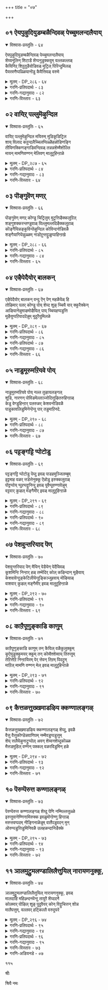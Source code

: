 +++
title = "०७"

+++

## ०१  ऐयपुऴुदियुडम्बळैन्दिवळ् पेच्चुमलन्दलैयाय्

<details open><summary>विश्वास-प्रस्तुतिः - ६४</summary>

ऐयपुऴुदियुडम्बळैन्दिवळ् पेच्चुमलन्दलैयाय्  
शॆय्यनूलिन् शिटाडै शॆप्पनुडुक्कवुम् वल्लळल्लळ्  
कैयिनिऱ् शिऱुतूडैयोडिवळ् मुट्रिल् पिरिन्दुमिलळ्  
पैयरवणैप्पळ्ळियानॊडु कैवैत्तिवळ् वरुमे
</details>

<details><summary>मूलम् - DP_२८६ - ६४</summary>

ऐयपुऴुदियुडम्बळैन्दिवळ् पेच्चुमलन्दलैयाय्  
शॆय्यनूलिन् शिटाडै शॆप्पनुडुक्कवुम् वल्लळल्लळ्  
कैयिनिऱ् शिऱुतूडैयोडिवळ् मुट्रिल् पिरिन्दुमिलळ्  
पैयरवणैप्पळ्ळियानॊडु कैवैत्तिवळ् वरुमे
</details>

<details><summary>गरणि-प्रतिपदार्थः - ८३</summary>

ऐय=सॊगसाद, पुऴुदि=मण्णन्नु, उडम्बु=मैगॆल्ला, अळैन्दु=बळिदुकॊण्डिरुव, इवळ्=ई बालिकॆयु, पेच्चुम्=मातनाडलु, अलन्दलै=हॊन्दिकॆयिल्लदन्तॆ, आय्=आगि, शॆय्य=अन्दवाद, नूलिन्=दारदिन्द माडिद, शिऱु=पुट्ट, आडै=उडुगॆयन्नु, शॆप्पन्=चॊक्कवागि, उडुक्कवुम्=उडुवुदन्नू, वल्लळल्लळ्=तिळियदवळु, इवळ्=इवळु, कैयिनिल्=कैयिन्द, शिऱु=पुट्टदाद, तूदैयोडु=कुडियॊडनॆ, मुट्रिल्=मुच्चलन्नु, पिरिन्दुम्=बिट्टू, इलळ्=इरलारळु, इवळ्=इन्थवळु, पै=हॆडॆयुळ्ळ, अरवु=शेषन, अणै=हासिगॆयल्लि, पळ्ळियानॊडु=पवडिसिरुववनॊडनॆ, कैवैत्तु= कैगॆ कैजोडिसि, वरुमे=बरुववळल्ला.
</details>

<details><summary>गरणि-गद्यानुवादः - ८२</summary>

सॊगसाद मण्णन्नु मैगॆल्ला बळिदुकॊण्डिरुव इवळु\( ई बालिकॆयु\)हॊन्दिकॆयिल्लदन्तॆ मातनाडुववळागि अन्दवाद नूलिन उडुगॆयन्नु उडलु तिळियदवळागि, कैयिन्द मुच्चलु कुडिकॆगळन्नु बिट्टुकॊडदवळागि \(इद्दरू सह\), आदिशेषन मेलॆ पवडिसिरुववन कैगॆ कैजोडिसि बरुत्तिरुवळल्ला\!\(१\)
</details>

<details><summary>गरणि-विस्तारः - ६३</summary>

मण्णिनल्लि आटवाडुवुदु, मैगॆल्ला मण्णुबळिदुकुळ्ळुवुदु, मुच्चलु कुडिकॆगळन्नु हिडिदु आडुवुदु, सरियागि बट्टॆ हाकिकॊळ्ळुवुदक्कॆ बरदिरुवुदु, हॊन्दिकॆयिल्लदॆ मातनाडुवुदु-इवॆल्ल बहळ ऎळॆय वयस्सन्नु सूचिसुत्तवॆ. आ वयस्सिन ऒब्ब हुडुगि शेषशायियाद भगवन्तन जॊतॆयल्लि अवन कैगॆ कैहच्चि बरुवुदॆन्दरॆ आश्चर्यवे.

भक्तनादवनु भगवन्तनन्नु ऒलिसिकॊळ्ळुवुदॆन्दरॆ, अवनु ऎळॆय मगुवे आगबेकु. मगुविनन्तॆ मनस्सु, मगुविनन्तॆ नडतॆ, मगुविनन्तॆये जगत्तिन बगॆगॆ निर्योचनॆ, मगुविनन्तॆये ऎल्ल विषयगळल्लियू समत्व. मगुविनन्तॆ शुद्धवाद मुग्धप्रेम, अनन्य आश्रय- इवुगळन्नु पडॆयुव तनक भगवन्तन कृपॆगॆ पात्रनागलार.

९७
</details>

## ०२  वायिऱ् पल्लुमॆऴुन्दिल

<details open><summary>विश्वास-प्रस्तुतिः - ६५</summary>

वायिऱ् पल्लुमॆऴुन्दिल मयिरुम् मुडिकूडिट्रिल  
शाय् विलाद कऱुन्दलैच्चिलप्पिळ्ळैहळोडिणङ्गि  
तीयिणक्किणङ्गाडिवन्दिवळ् तन्नन्नशॆम्मैशॊल्लि  
मायन् मामणिवण्णन् मेलिवण् मालुऱुहिन्ऱाळे
</details>

<details><summary>मूलम् - DP_२८७ - ६५</summary>

वायिऱ् पल्लुमॆऴुन्दिल मयिरुम् मुडिकूडिट्रिल  
शाय् विलाद कऱुन्दलैच्चिलप्पिळ्ळैहळोडिणङ्गि  
तीयिणक्किणङ्गाडिवन्दिवळ् तन्नन्नशॆम्मैशॊल्लि  
मायन् मामणिवण्णन् मेलिवण् मालुऱुहिन्ऱाळे
</details>

<details><summary>गरणि-प्रतिपदार्थः - ८४</summary>

वायिल्=बायल्लि, पल्लुम्=हल्लुगळु कूड, ऎऴुन्दिल=हुट्टिल्ल, मयिरुम्=कूदळू मुडि कूडिट्रिल=गण्टुहाकुवष्टु उद्दनागि बॆळॆदिल्ल, शाय् वु=कॊरतॆयावुदू, इलाद=इल्लद, कऱुन्दलै=तलॆकॆट्ट, शिल=हलवु, पिळ्ळैहळोडु=हॆण्णुमक्कळॊडनॆ, इण्ङ्गि=जॊतॆगूडि, ती=कॆट्ट, इणक्कू=सहवासद, इणङ्गाडि=आटगळन्नु आडि, वन्दु=बन्दु, इवळ्=इवळु, तन्=तनगॆ, अन्न=ऒप्पुव, शॆम्मै=सॊगसु मातुगळन्नु, शॊल्लि=हेळि, मायन्=अद्भुतनू, मामणिवण्णन्=महा इन्द्रनीलमणिय बण्णदवनू आद कृष्णन, मेल्= मेलॆ, इवण्=ई वयस्सिनल्लि, माल्=प्रेमवन्नु, हिन्ऱाळे=हॆच्चागि हरिसुत्तिद्दाळल्ला\!
</details>

<details><summary>गरणि-गद्यानुवादः - ८३</summary>

बायल्लि हल्लुगळु कूड हुट्टिल्ल. तलॆय कूदलु मुडि हाकुवष्टु उद्दवागिल्ल. कॊरतॆयॊन्दू इल्लद कॆट्ट तलॆय हलवु हॆण्णुमक्कळ जॊतॆगूडि कॆट्ट सहवासद आटगळन्नु आडिबन्द इवळु तनगॆ ऒप्पुवन्थ सॊगसु मातुगळन्नु हेळि अद्भुतनू नीलमणिय बण्णदवनू आद कृष्णन मेलॆ, ई वयस्सिनल्लि प्रेमवन्नु अतियागि हरिसुत्तिद्दाळल्ला\!\(२\)
</details>

<details><summary>गरणि-विस्तारः - ६४</summary>

“बायल्लि हल्लु मॊळॆतिल्ल; तलॆकूदलु गण्टिगॆ बरुवुदिल्ल”- इन्थ नुडिगट्टिन मतुगळिगॆ” हुडुगि इन्नू चिक्कवयस्सिनवळु- यौवनद हॊसिलन्नु इन्नू तुळिदिल्ल. प्रेमवॆन्दरेनु ऎम्बुदु तिळिदिल्ल” ऎन्दु अर्थवागुत्तदॆ.

ऎळॆय वयस्सिन मक्कळिगॆ आटद मेलॆ इष्ट, दिट. आदरॆ, अवक्कॆप्रेमचेष्टॆगळु तिळियुवुदिल्ल.

“कॊरतॆयिल्लद कॆट्टतलॆय हॆण्णुगळु”- मनॆयल्लि मुद्दागि बॆळसिद सिरिवन्तर हॆण्णुमक्कळु. अङ्कॆयिल्लदॆ अवरु बॆळॆदवरु. हॊट्टॆ 

९८

बट्टॆगळिगॆ याव कॊरतॆयू इल्लदिरुवुदरिन्द, प्राय बरुत्तिरुवुदरिन्द, अवरिगॆ इन्द्रिय सम्बन्धद योचनॆगळु बरुत्तवॆ. अवु तलॆयल्लि तुम्बिकॊण्डु तलॆयन्नु कॆडिसुत्तवॆ. आद्दरिन्द, अवरदु कॆट्टतलॆ.

ऎळॆय वयस्सिन एनू अरियद हुडुगियागि इन्थ कॆट्टतलॆयवर सहवासदल्लि आडि बन्दरू सह, ई मगुविन योचनॆ प्रापञ्चिकवाद कॆट्ट योचनॆयल्ल. अद्भुतनू गारुडिगनू आद कृष्णन मेलॆ इवळु तन्न परिशुद्धवाद प्रेमवन्नु तोरिसुवळु. आ सॊगसु मातुगळन्ने आडुवळु. इदॊन्दु आश्चर्यवे अल्लवे?
</details>

## ०३  पॊङ्गुवॆण् मणऱ्

<details open><summary>विश्वास-प्रस्तुतिः - ६६</summary>

पॊङ्गुवॆण् मणऱ् कॊण्डु चिट्रिलुम् मुट्रत्तिऴैक्कलुऱिल्  
शङ्गुशक्करन्तण्डुवाळ् विल्लुमल्लदिऴैक्कलुऱाळ्  
कॊङ्गैयिन्नङ्कुविन्तॆऴुन्दिल कोविन्दनोडिवळै  
शङ्गैयागियॆन्नुळ्ळम् नाडॊऱुन्तट्टुळुप्पाहिन्ऱखे
</details>

<details><summary>मूलम् - DP_२८८ - ६६</summary>

पॊङ्गुवॆण् मणऱ् कॊण्डु चिट्रिलुम् मुट्रत्तिऴैक्कलुऱिल्  
शङ्गुशक्करन्तण्डुवाळ् विल्लुमल्लदिऴैक्कलुऱाळ्  
कॊङ्गैयिन्नङ्कुविन्तॆऴुन्दिल कोविन्दनोडिवळै  
शङ्गैयागियॆन्नुळ्ळम् नाडॊऱुन्तट्टुळुप्पाहिन्ऱखे
</details>

<details><summary>गरणि-प्रतिपदार्थः - ८५</summary>

पॊङ्गु=सुडुव, वॆळ्=बिळिय, मणल्=मरळन्नु, कॊण्डु=तॆगॆदुकॊण्डु, मुट्रत्तु=अङ्गळदल्लि, चिट्रिलुम्=गुब्बच्चिगूडन्नु\(आटद मरळ मनॆयन्नु\), इऴैक्कलुऱिल्=कट्टलु तॊडगिदाग, शङ्गु=शङ्ख, शक्करन्=चक्र, तण्डु=गदॆ, वाळ्=खड्ग, विल्लुम्=बिल्लु, अल्लदु=इवुगळन्निल्लदॆ इऴैक्कलुऱाळ्=कट्टलु तॊडगुवुदिल्ल, इन्नम्=इष्टागि, कॊङ्गै=मॊलॆगळु, कुविन्दु=दुण्डगॆ, ऎऴुन्दिल=उब्बिकॊण्डिल्ल, इवळै=इवळन्नु, कोविन्दनोडु=गोविन्दनॊडनॆ, शङ्गैयाहि=शङ्किसि, ऎन् उळ्ळम्=नन्न मनस्सु, नाळ् तोऱुम्=यावागलू, तट्टुळुप्पु=तट्टाट, आहिन्ऱदे=आगिरुवुदल्ला.
</details>

<details><summary>गरणि-गद्यानुवादः - ८४</summary>

सुडुव अङ्गळदल्लि बिळिय मरळन्नु तॆगॆदुकॊण्डु गुब्बच्चिगूडन्नु कट्टलु तॊडगिदाग शङ्ख, चक्र, गदॆ, खड्ग मत्तुबिल्लु
</details>

<details><summary>गरणि-विस्तारः - ६५</summary>

९९

इवुगळन्निल्लदॆ अदन्नु कट्ट तॊडगुवुदिल्ल. इन्नू मॊलॆगळु दुण्डगॆ उब्बिकॊण्डिल्ल. इवळन्नु गोविन्दनॊडनॆ शङ्किसि नन्न मनस्सु यावागलू तुडिदुकॊळ्ळुवुदल्ला\!\(३\)

इवळ वयस्सो, अङ्गळदल्लि सुडुव बिसिलिनल्लि सुडुव मरळिनल्लि आटक्कागि गुब्बच्चिगूडि कट्टुव वयस्सु. इवळिगॆ मॊलॆगळु उब्बिल्ल; दुण्डगॆ बॆळॆदिल्ल. वयस्सिगॆ तक्कन्थ आटदल्लि इवळु तॊडगिरुवुदु दिट. आदरॆ, गुब्बच्चिगूडन्नु कट्टुवागलॆल्ला भगवन्तन पञ्च दिव्यायुधगळन्निल्लदॆ अदक्कॆ तॊडगुवुदे इल्ल. इदेनु विचित्र? भगवन्तन मेलॆ अष्टुप्रेमवे? इदन्नॆल्ला नोडिदरॆ ननगॆ इवळन्नु गोविन्दनॊडनॆ शङ्किसुवन्तागुत्तदॆ. नन्न मनस्सु अदने कुरितु यावागलू चिन्तिसुत्ता तुडिदुकॊळ्ळुत्तदॆयल्ला\!
</details>

## ०४  एऴैपेदैयोर् बालकन्

<details open><summary>विश्वास-प्रस्तुतिः - ६७</summary>

एऴैपेदैयोर् बालकन् वन्दु ऎन् पॆण् महळैयॆळ् हि  
तोऴिमार् पलर् कॊण्डु पोय् शॆय्द शूऴ् च्चियै यार् क्कुरैक्केन्  
आऴियानॆन्नुमाऴमोऴैयिल् पाय् च्चियहप्पडुत्ति  
मूऴैयुप्पऱियाददॆन्नुम् मूदुरैयुमिलळे
</details>

<details><summary>मूलम् - DP_२८९ - ६७</summary>

एऴैपेदैयोर् बालकन् वन्दु ऎन् पॆण् महळैयॆळ् हि  
तोऴिमार् पलर् कॊण्डु पोय् शॆय्द शूऴ् च्चियै यार् क्कुरैक्केन्  
आऴियानॆन्नुमाऴमोऴैयिल् पाय् च्चियहप्पडुत्ति  
मूऴैयुप्पऱियाददॆन्नुम् मूदुरैयुमिलळे
</details>

<details><summary>गरणि-प्रतिपदार्थः - ८६</summary>

एऴै=अज्ञानियू, पेदै=ऎळॆय वयस्सिनवळू आद, ओर्=ऒब्ब, बालकन्=ई बालकियाद, ऎन्=नन्न, पॆण्=हॆण्णु, महळै=मगळन्नु, तोऴिमार्=गॆळतियरु, पलर्=कॆलवरु, वन्दु=बन्दु, यॆळ् हि= वञ्चिसि, कॊण्डु पोय्=करॆदुकॊण्डुहोगि, शॆय्द=माडिद, शूऴ् च्चियै=\(कपटद\) कॆलसवन्नु, यार् क्कू=यारिगॆ, उरैक्केन्=हेळिकॊळ्ळलि? आऴयान्=चक्रधारि, ऎन्नुम्=ऎन्नुव, आऴम्=बहळ आळवाद, मोऴैयिल्=मोसद प्रवाहदल्लि, पाय् च्चि=तळ्ळि, अहप्पडुत्ति=सिक्किसि, मूऴै=सौटु, उप्पु=उप्पन्नु, अऱियाददु=अरियलारद्दु, ऎन्नुम्=ऎन्नुव
</details>

<details><summary>गरणि-गद्यानुवादः - ८५</summary>

१००
</details>

<details><summary>गरणि-प्रतिपदार्थः - ८७</summary>

मूदुरैयुम्=गादॆय अरिवन्नू, इलळे=इल्लदवळागिरुवळल्ला\! 
</details>

<details><summary>गरणि-गद्यानुवादः - ८६</summary>

अज्ञानियू ऎळॆयवयस्सिनवळू आगिरुव बालकियॊब्बळु ई नन्न हॆण्णु मगळन्नु कॆलवरु गॆळतियरु बन्दु वञ्चिसि करॆदुकॊण्डुहोगि माडिद\(कपटद\)कॆलसवन्नु यारल्लि हेळिकॊळ्ळलि? चक्रधारि ऎम्ब बहळ आळवाद मोसद प्रवाहदल्लि अवळन्नु तळ्ळि अदरल्लि सिक्किसिदरु. सौटिगॆ उप्पिन रुचि तिळियदु ऎम्ब गादॆय अरिवन्नू इल्लदवळागिरुवळल्ला\!\(४\)
</details>

<details><summary>गरणि-विस्तारः - ६६</summary>

“पेदै” –ऎन्दरॆ ऐदु वर्षगळिन्द एळुवर्षगळ वयस्सिन बालक अथवा बालकि. इदन्नु “ऎळॆय वयस्सिनवळु” ऎन्दु भाषान्तरिसिदॆ.

“बालकन्”- ऎम्बुदु पुल्लिङ्ग वाचक. इल्लि “बालकि” ऎम्ब अर्थदल्लि प्रयोगिसिदॆ. गण्डुमक्कळन्नु “एनम्मा, बाम्मा”ऎन्दू, हॆण्णु मक्कळन्नु “एनप्पा, बारो बाप्पा”ऎन्दू करॆयुवुदु, सम्बोधिसुवुदु सामान्य. इवु प्रीतिसूचकगळु मात्र; लिङ्ग सूचकगळल्ल.

ऎळॆवयस्सिन मक्कळु एनू अरियदवु. अवक्कॆ आशॆ तोरिसिदरॆ साकु, एनु माडॆन्दरॆ अदन्नु माडुत्तवॆ; ऎल्लिगॆ करॆदॊय्दरॆ अल्लिगॆ होगुत्तवॆ. कष्ट सुखगळ अरिवागलि अनुभववागलि निजवागि अवक्कॆ इल्लवॆन्नबहुदु. आद्दरिन्द, वञ्चनॆगॆ अवु सुलभवागि ऒळगागित्तवॆ. ई पाशुरदल्लि बरुव आ मुग्ध बालकियन्नु अवळ गॆळतियरु वञ्चिसिद्दु हेगॆ? उपायदिन्द अवळन्नु करॆदुकॊण्डु होगि, मेलक्कॆ ऎद्दु बरलागदन्थ आळवाद मोसद प्रबाहदल्लि अवळन्नु तळ्ळिबिट्टरु. अवळन्नु अदरल्लि सिक्किसिबिट्टरु. पाप, आ बालकिय तायिगॆ ऎष्टु सङ्कटवो\! अवळ हृदयवेदनॆयन्नु यारल्लि हेळिकॊण्डरू, ऎल्लॆल्लि तोडिकॊण्डरू तीरदु.

“चक्रधारि ऎम्ब आळवाद मोसद प्रवाहदल्लि अवळन्नु तळ्ळि, अदरल्लि सिक्किसिबिट्टरु”- इल्लि ऒन्दु सुन्दरवाद रूपकविदॆ. आळवागियू सुळियिन्द कूडियू इरुव प्रवाहदल्लि तिळिदो तॊळियदॆयो सिक्किबिद्दरॆ अल्लिन्द तप्पिसिकॊण्डु बरुवुदु साध्यवे इल्ल. सिक्किबिद्दवनन्नु अदर सॆळॆत ओट इरुवत्त ऎळॆदुकॊण्डे होगुत्तदॆ. आळवाद भक्तियू अन्थाद्दे. भक्तिय सुळियल्लि अदर प्रवाहदल्लि सिक्किबिद्द बळिक आयितु; तप्पिसिकॊळ्ळलु आगुवुदे इल्ल. आगिन हृदयवेदनॆयॆल्ला भगवन्तनन्नु बेग सेरलिल्लवल्ला ऎम्बुदे. भगवन्तनन्नु सेरि पडॆयुव शाश्वतानन्दानुभवक्कागि हातॊरॆयुवुदे.

१०१

“सौटु उप्पन्नु अरियदु”- इदु ऒन्दु गादॆ. उत्तम रूपकवु हौदु. उप्पिनल्लियू, उप्पु इरुव पदार्थगळल्लियू अदु तेलुत्ता मुळुगुत्ता इद्दरू अदक्कॆ उप्पिन रुचि गॊत्तिल्ल. हागॆये ई देह भगवन्तनन्नु तन्न ऒळगू तन्न सुत्तलू ऎल्लॆल्लियू इट्टुकॊण्डिद्दरू सह, आ भगवन्तनन्नु तिळिदुकॊळ्ळदॆ इरुवन्थाद्दु भगवन्तन बगॆगॆ भक्तियॆम्ब रसानुभववन्नु अरियदॆ इरुव बाळु व्यर्थ. आहारक्कॆ उप्पु हेगो हागॆ जीविगॆ भगवन्त. उप्पिल्लद आहार रुचिसदु; देहक्कॆ पुष्टिकॊडदु. भक्तियिल्लद जीवन व्यर्थ. अदु बरिय बरडु जीवन.
</details>

## ०५  नाडुमूरुमऱियवे पोय्

<details open><summary>विश्वास-प्रस्तुतिः - ६८</summary>

नाडुमूरुमऱियवे पोय् नल्ल तुऴायलङ्गल्  
शूडि, नारणन् पोविडमॆल्लाञ्जोदित्तुऴितरुहिन्ऱाळ्  
केडु वेण्डुहिन्ऱार् पलरुळर् केशवनोडिवळै  
पाडुकावलिडुमिनॆन्ऱॆन्ऱु पार् तडुमाऱिनदे.
</details>

<details><summary>मूलम् - DP_२९० - ६८</summary>

नाडुमूरुमऱियवे पोय् नल्ल तुऴायलङ्गल्  
शूडि, नारणन् पोविडमॆल्लाञ्जोदित्तुऴितरुहिन्ऱाळ्  
केडु वेण्डुहिन्ऱार् पलरुळर् केशवनोडिवळै  
पाडुकावलिडुमिनॆन्ऱॆन्ऱु पार् तडुमाऱिनदे.
</details>

<details><summary>गरणि-प्रतिपदार्थः - ८८</summary>

नाडुम्=देशदवरॆल्ल, ऊरुम्=ऊरिनवरॆल्ल, अऱियवे=तिळियुव हागॆये, पोय्=होगि, नल्ल=तनियाद, तुऴाय्=तुळसिय, अलङ्गल्=हारवन्नु, शूडि=धरिसि, नारणन्=नारायणनु\(कृष्णनु\), पोम्=होगुव, इडम्=स्थळगळन्नु, ऎल्लाम्=ऎल्लवन्नू, शोदित्तु=शोधिसि, उऴि=आग, तरुहिन्ऱाळ्=उत्साहगॊळ्ळुत्ताळॆ, केडु=केडन्नु, वेडुहिन्ऱार्=बयसुववरु, पलर्=अनेकरु, उळर्=इद्दारॆ, केशवनोडु=केशवनॊडनॆ, इवळै=इवळन्नु, पाडु=ऎल्ल कडॆगळल्लियू, कावलिडुमिन्=कावलु इरिसिरि, ऎन्ऱु ऎन्ऱु=ऎन्दु ऎन्दु, पार्=भूमिये\(देशवे\), तडुमाऱिनदे=हॊय्दाडुवुदल्ला\!
</details>

<details><summary>गरणि-गद्यानुवादः - ८७</summary>

ऊरिनवरू देशदवरू ऎल्लरू तिळियुव हागॆये \(मनॆयिन्द\)होगि, तनियाद तुळसिय हारवन्नु धरिसि, नारायणनु होगुव
</details>

<details><summary>गरणि-विस्तारः - ६७</summary>

१०२

स्थळगळन्नॆल्ला हुडुकि शोधिसिदाग उत्साहगॊळ्ळुत्ताळॆ. नम्म वंशक्कॆ केडु बगॆयुववरु अनेकरिद्दारॆ. इवळन्नु केशवन सङ्गड इरुव हागॆ ऎल्ल कडॆयल्लू कावलु हाकिरि ऎन्दु इडिय भूमिये तळमळिसुवुदल्ला\!\(५\)

भगवन्तनन्नु सेरलु इच्छॆयुळ्ळ भक्तनु माडबेकाद्दन्नु इल्लि सूचिसलागिदॆ. मॊदलु अवनु मनॆयिन्द दूरवागबेकु. अदक्कॆ नाचिकॆ पडबारदु. भगवन्तनिगॆ अर्पितवाद अवन प्रसादरूपवाद हूविन तुळसिय हारवन्नु आसक्तियिन्द, विश्वासदिन्द नम्बिकॆयिन्द, भक्तियिन्द, धरिसबेकु. भगवन्तनु ओडाडिद प्रभाववन्नु बीरिद पवित्रस्थळगळल्लॆल्ला सुत्ताडबेकु. सदा उत्साहदिन्द इरबेकु. भूमियल्लि भक्तनिगॆ अनुकूलिगळू इद्दारॆ; प्रतिकूलिगळू इद्दारॆ. प्रतिकूलिगळु अवन भक्तिगॆ अड्डि माडुववरु. अवनिगॆ केडुबगॆयुववरु अवरु. आदरॆ, अनुकूलिगळु भक्तनल्लि काणुव भगवन्तन ऒलवन्नु हॆच्चिसुवुदरल्लियू, अवनिगॆ ऒदगुव कॆडकन्नु दूरमाडुवुदरल्लियू सदा तॊडगिरुत्तारॆ. भक्तनन्नु भगवन्तनिन्द बेर्पडिसबारदु ऎम्बुदे अवर आशय. अदक्कागि अवरु एनन्नादरू माडुवुदक्कॆ सिद्ध.
</details>

## ०६  पट्टङ्गट्टि प्पोटोडु

<details open><summary>विश्वास-प्रस्तुतिः - ६९</summary>

पट्टङ्गट्टि प्पोटोडु पॆय्दु इवळ् पाडहमुञ्जिलम्बुम्  
इट्टमाह वळर् त्तडॆत्तेनुक्कू ऎन्नोडु इरुक्कलुऱाळ्  
पॊट्टप्पोय् प्पुऱप्पट्टुनिन्ऱु इवळ् पूवैप्पूवण्णावॆन्नुम्  
वट्टवार् कुऴल् मङ्गैमीर् इवळ् मालुऱुहिन्ऱाळे
</details>

<details><summary>मूलम् - DP_२९१ - ६९</summary>

पट्टङ्गट्टि प्पोटोडु पॆय्दु इवळ् पाडहमुञ्जिलम्बुम्  
इट्टमाह वळर् त्तडॆत्तेनुक्कू ऎन्नोडु इरुक्कलुऱाळ्  
पॊट्टप्पोय् प्पुऱप्पट्टुनिन्ऱु इवळ् पूवैप्पूवण्णावॆन्नुम्  
वट्टवार् कुऴल् मङ्गैमीर् इवळ् मालुऱुहिन्ऱाळे
</details>

<details><summary>गरणि-प्रतिपदार्थः - ८९</summary>

पट्टम्=नॆत्तिय बॊट्टन्नु, कट्टि=कट्टि, पॊन्=चिन्नद, तोडु=किवियोलॆगळन्नु, पाटकम्=कालन्दुगॆगळन्नू, शिलम्बुम्=काल्गॆज्जॆगळन्नू, पॆय्दु=तॊडिसि, इवळ्=इवळु, इट्टम्=इष्टद, आह=हागॆये, वळर् त्तु=बॆळसि, ऎडुत्तेनुक्कू=ऎत्ति आडिसिदवळाद, ऎन्नोडु=नन्नॊडनॆ, इरुक्कलुऱाळ्=इरलॊल्लॆनॆन्नुत्ताळॆ, पॊट्टप्पोय्=\(नन्नन्नु\) तॊरॆदे बिट्टु
</details>

<details><summary>गरणि-गद्यानुवादः - ८८</summary>

१०३
</details>

<details><summary>गरणि-प्रतिपदार्थः - ९०</summary>

पुऱप्पट्टु=हॊरटु, निन्ऱु=निन्तु, पूवै=हूवन्नु, पूवण्णा=हूविन बण्णदवने, ऎन्नुम्=ऎन्नुव, इवळ्=इवळु, वट्टम्=दुण्डगॆ, वार्=उद्दनाद, कुऴल्=कूदलुळ्ळ, मङ्गैमीर्= तायन्दिरे, इवळ्=इवळु, मालुऱुहिन्ऱाळे=व्यामोहगॊण्डिरुवळल्ला\!
</details>

<details><summary>गरणि-गद्यानुवादः - ८९</summary>

नॆत्तिय बॊट्टन्नु कट्टि, चिन्नद किवियोलॆगळन्नू, कालन्दुगॆगळन्नू, काल्गॆज्जॆगळन्नू तॊडिसि, इवळ इष्टद हागॆये बॆळसि ऎत्ति आडिसिदवळाद नन्नॊडनॆ इरलॊल्लॆनॆन्नुत्ताळॆ. नन्नन्नु तॊरॆदे बिट्टु हॊरटुनिन्तु, “हूवन्नु हूविन बण्णदवने”ऎन्नुव इवळु, दुण्डगू उद्दनागियू इरुव कूदलुळ्ळ तायन्दिरे,इवळु व्यामोहगॊण्डिरुवळल्ला\!\(६\)
</details>

<details><summary>गरणि-विस्तारः - ६८</summary>

सामान्यवागि, हॆण्णुमक्कळिगॆ अलङ्कार आभरणगळ मेलॆ आशॆ. अवर तायन्दिरु अवरु ऒप्पुवन्तॆये अवरन्नु अलङ्करिसि, अवर इष्टदन्तॆये नोडिकॊळ्ळूत्ता ऎत्ति आडिसि बॆळसुत्तारॆ. तम्म हॆण्णु मक्कळु सुखवागिबॆळॆयलॆन्दू, अवर मनस्सिगॆ नोवागदन्तॆ तावु नोडिकॊळ्ळबेकॆन्दू तायन्दिरु तिळियुत्तारॆ. आदरॆ, ऒन्दल्ल ऒन्दु दिन आ हॆण्णुमक्कळु तम्मन्नु अगलि होगुववरे\! इदन्नु तायन्दिरु मनवरिकॆ माडिकॊण्डिद्दरॆ साकु, आग, अवरिगॆ बरुव अगलिकॆय चिन्तॆयू इरुवुदिल्ल; व्यथॆयू इल्ल.

ई पाशुरदल्लि “मगळु” चिक्कवयस्सिनवळु. इन्नू कॆलवु वर्षगळादरू अवळु तायियन्नुबिट्टू अगलुव सम्भववे इल्ल. आदरॆ, इल्लि आदद्देनु? अवळु भगवन्तनल्लि अत्याशॆगॊण्डवळागि, अवनन्नु हुडुकुत्ता, तायियन्नू मनॆयन्नू बिट्टु होरटे बिडुत्ताळॆ. दारियल्लि सुन्दरवाद अरळिरुव कमल नैदिलॆगळन्थ हूवन्नु नोडिद कूडले, मोहगॊण्डु अदन्नु “हू बण्णदवने” ऎन्दु सम्बोधिसुत्ताळॆ. भगवन्तनन्नु काणबेकॆन्दू, अवनॊडनॆ कूडिकॊळ्ळबेकॆन्दू अवळिगॆ कातर. अवळ तायिगॆ व्यथॆ. तन्नॊडनॆ तन्न मगळु इरदॆ हॊरटु होगुत्ताळल्ला ऎन्दु व्यथॆ. इदन्नु इतर तायन्दिरल्लि अवळु हेळिकॊळ्ळुत्ताळॆ.

इहलोकद सुखसन्तोषगळल्लि आसक्तियिट्टिरुव जीवनु, ऒन्दल्ल ऒन्दु दिन अदन्नु इद्दक्किद्दन्तॆ तॊरॆदु, भगवन्तनत्त सागलेबेकु. इदे जीवनिगॆ इरबेकाद ध्येय. अवनु इदन्नुमरॆयबारदु; अलक्षिसबारदु. प्रापञ्चिक जीवनवादरो अवनन्नु आकर्षिसुत्तदॆ. आशॆ हुट्टिसुत्तदॆ. इल्लिये इद्दुकॊण्डु अदरल्लिये तॊळलुत्ता इरबेकॆन्नुत्तदॆ. जीवनु इहलोकद आसक्तियन्नु दूरमाडबेकु. अदर आशॆगॆ बदलागि भगवन्तनल्लि आशॆयन्नु हॆच्चिसिकॊळ्ळुत्ता मुन्दुवरियबेकु. भगवन्तनल्ले व्यामोहगॊळ्ळबेकु. इदे क्रम; इदे मार्ग.

१०४
</details>

## ०७  पेशवुन्तरियाद पॆण्

<details open><summary>विश्वास-प्रस्तुतिः - ७०</summary>

पेशवुन्तरियाद पॆण् मैयिन् पेडैयेन् पेदैयिवळ्  
कूशमिन्ऱि निन्ऱार् हळ् तम्मॆदिर् कोल् कऴिन्दान् मूऴैयाय्  
केशवावॆन्ऱुङ्केटिलीयॆन्ऱुङ्किञ्जुहवाय् मॊऴियाळ्  
वाशवार् कुऴल् मङ्गैमीर् इवळ् मालुऱुहिन्ऱाळे
</details>

<details><summary>मूलम् - DP_२९२ - ७०</summary>

पेशवुन्तरियाद पॆण् मैयिन् पेडैयेन् पेदैयिवळ्  
कूशमिन्ऱि निन्ऱार् हळ् तम्मॆदिर् कोल् कऴिन्दान् मूऴैयाय्  
केशवावॆन्ऱुङ्केटिलीयॆन्ऱुङ्किञ्जुहवाय् मॊऴियाळ्  
वाशवार् कुऴल् मङ्गैमीर् इवळ् मालुऱुहिन्ऱाळे
</details>

<details><summary>गरणि-प्रतिपदार्थः - ९१</summary>

पेशवुम्=मातनाडुवुदन्नु, तरियाद=भरिसलारद, पॆण् मैयिन्=स्त्रीस्वभावदिन्द, पेदैयेन्=ऎळॆतनदल्लि, पेदै=ऎळॆयवळु, इवळ्=इवळु, निन्ऱार् हळ् तम्=\(मर्यादॆयन्नु बिडदॆ\) निन्तिरुववर, ऎदिर्=ऎदुरिगॆ, कूशम्=सद्दु, इन्ऱि=इल्लदन्तॆ, कोल्=\(आसरॆय\) कोलन्नु, कऴिन्दार्=कळॆदुकॊण्ड, मूऴै=सौटु, आय्=आगि, किञ्जुकम्=गिळिय, वाय्=स्वरदन्तॆ, मॊऴियाळ्=\(इनिदाद\) ध्वनियुळ्ळवळाद, इवळ्=इवळु, केशवा ऎन्ऱुम्=केशवा ऎन्दू, केडु इली=नाशविल्लदवने\(अच्युता\) ऎन्ऱुम्=ऎन्दू, मालुऱुहिन्ऱाळे=मोहगॊण्डवळागि इरुवळल्ला, वाशम्=सुवासनॆयिन्द कूडि, वार्=निडिदागियू इरुव, कुऴल्=तलॆगूदलुळ्ळ, मङ्गैमीर्=मातॆयरे\!
</details>

<details><summary>गरणि-गद्यानुवादः - ९०</summary>

\(ऒरटागि\) मातनाडुवुदन्नु भरिसलारद स्त्रीस्वभावदिन्द ऎळॆतनदल्लि ऎळॆयवनाद इवळु \(मर्यादॆयन्नु बिडदॆ\) निन्तिरुववर ऎदुरिगॆ सद्दिल्लदन्तॆ कोलन्नु कळॆदुकॊण्ड सौटु आगि, गिळिय स्वरदन्तॆ \(इनिदाद\)ध्वनियुळ्ळवळाद इवळु “केशवा”ऎन्दू “नाशविल्लदवने\(अच्युता\)ऎन्दू मोहगॊण्डिरुववळल्ला, सुवासनॆयिन्द कूडिद निडिदाद तलॆगूदलुळ्ळ मातॆयरे\!\(७\)
</details>

<details><summary>गरणि-विस्तारः - ६९</summary>

सहजवागि हॆण्णुमक्कळ स्वभाव बहुमृदु. अवरल्लि कॆलवरु ऒरटु मातन्नागलि, गद्दरिसि आडुव ऒन्दु मातन्नागलि भरिसलाररु.

१०५

मातन्नु केळिद कूडले अवरिगॆ अळु बरुत्तदॆ. ऎळॆतनदिन्द बरुव ई स्वभावदवरु आश्रयविल्लदॆ जीविसलाररु. ई पाशुरदल्लि “मगळु” बहळ ऎळॆय वयस्सिनवळु. अवळदु हॆङ्गरुळिनल्लि हॆङ्गरुळु. अन्थवळु, निन्तिरुववर ऎदुरिनल्ले मनॆयन्नू, तन्न सर्वस्ववन्नू तॊरॆदु हॊरटुबिडबहुदे? मर्यादॆय जन एनॆन्नुवुदिल्ल? तायिय आसरॆयन्नु कळॆदुकॊण्डु बिडबहुदे? मोहकवाद इम्पाद दनियल्लि “केशवा”, “अच्युता” ऎन्दु उन्मत्तळन्तॆ कूगुत्ता अलॆदाडबहुदे? अवळ गति एनागुवुदो?-इदु प्रापञ्चिक रीतिय प्रश्नॆ.

भगवन्तनल्लि पूर्ण व्यामोहगॊण्डु, प्रापञ्चिक जीवनवन्नु लॆक्किसदॆ, भगवन्तनन्ने अरसुववरिगॆ भगवन्त आश्रय तप्पदॆ लभिसुत्तदॆ. “नाशरहितन” सहवासदिन्द तावू नाशविल्लदवरागुत्तारॆ. ई ध्येय साधनॆगागिये जीवन तुडितवॆल्ला.

“कोलन्नु कळॆदुकॊण्ड सौटु”- इदु ऒन्दु सुन्दरवाद रूपक. सौटिनल्लि ऎरडु भागगळिवॆ. ऒन्दु बट्टलु; इन्नॊन्दु अदक्कॆ जोडिसिरुव उद्दनॆय हिडि- “कोलु”. हिडियिल्लदिद्दरॆ, सौटु सौटिनन्तॆ उपयोगक्कॆ बरुवुदिल्ल. अदक्कॆ हिडिय आसरॆ बेके बेकु. हागॆये अस्त्री. अवळिगॆ आश्रय बेकेबेकु. चिक्कन्दु अवळिगॆ तायि\(तन्दॆ\)य आश्रय.मदुवॆयाद बळिक पतिय आश्रय. आश्रयविल्लदॆये हॆङ्गसु मर्यादॆय जीवन नडसुवुदॆन्दरॆ बहु प्रयासवे?

ई पाशुरदल्लि “मगळु” इत्त तायिय आसरॆयन्नु अवळे तॊरॆदुबिट्टळु. बहु चिक्कवळु. अवळिगॆ मदुवॆयागुव वयस्सु बन्दिल्ल. आद्दरिन्द गण्डन आसरॆ ईगले ऒदगदु. इन्थवळु हेगॆ बाळुवळो-इदु तायिय कॊरगु. मगळादरो “केशव”न, “अच्युत”न आश्रय कोरि अवनन्नु अरसुत्ता हॊरटिरुवुदु. अवळदू ऒन्दु कॊरगु. इदरल्लि यार रीतियल्लि बाळु उत्तमवादद्दु? यावुदु शाश्वतवादद्दु?

भक्तनादवनिगॆ प्रापञ्चिकर नगु, हास्यगळु लॆक्कविल्ल. अवनु “नाचिकॆ” बिट्टवनु. भगवन्तनन्नु तन्निष्ट बन्दन्तॆ कूगि हाडुवनु. अवन कूगु भगवन्तनन्नु मुट्टूवुदॆन्दु अवन दृढनम्बिकॆ. पाशुरद “मगळु” गिळिय स्वरदन्तॆ इनिदाद दनियिन्द भगवन्तनन्नु कूगुत्ता अलॆदाडिदळु. केळुववरिगू अदॆष्टु हितवन्नु तन्दितॊ\!

१०६
</details>

## ०८  काऱैपूणुङ्काडि काणुम्

<details open><summary>विश्वास-प्रस्तुतिः - ७१</summary>

काऱैपूणुङ्काडि काणुम् तन् कैयिल् वळैकुलुक्कूम्  
कूऐयुडुक्कुमयर् क्कूम् तन् कॊव्वैश्शॆव्वाय् तिरुत्तुम्  
तेऱित्तेऱि निन्ऱायिरम् पेर् त्तेवन् तिऱम् पिदट्रुम्  
माऱिल् मामणि वण्णन् मेल् इवळ् मालुऱुहिन्ऱाळे
</details>

<details><summary>मूलम् - DP_२९३ - ७१</summary>

काऱैपूणुङ्काडि काणुम् तन् कैयिल् वळैकुलुक्कूम्  
कूऐयुडुक्कुमयर् क्कूम् तन् कॊव्वैश्शॆव्वाय् तिरुत्तुम्  
तेऱित्तेऱि निन्ऱायिरम् पेर् त्तेवन् तिऱम् पिदट्रुम्  
माऱिल् मामणि वण्णन् मेल् इवळ् मालुऱुहिन्ऱाळे
</details>

<details><summary>गरणि-प्रतिपदार्थः - ९२</summary>

इवळ्=इवळु, काऱै=कुत्तिगॆगॆ आभरणवन्नु, पूणुम्=धरिसुत्ताळॆ, कण्णाडि=कन्नडिय मुन्दॆ, काणुम्=निन्तु नोडिकॊळ्ळुत्ताळॆ, तन्=तन्न, कैयिल्=कैयल्लिरुव, वळै=बळॆगळन्नु, कुलुक्कुम्=कुलुकुत्ताळॆ, कूऱै=सीरॆयन्नु, उडुक्कूम्=\(सरिपडिसिकॊण्डु\)उट्टुकॊळ्ळुत्ताळॆ. अयर् क्कुम्=उत्साह कुन्दुत्ताळॆ; बेसरगॊळ्ळुत्ताळॆ, तन्=तन्न, कॊव्वै=तॊण्डॆहण्णिनन्तॆ, शॆम्=कॆम्फनॆय, वाय्=तुटिगळन्नु, तिरुत्तुम्=सवरिसिकॊळ्ळुत्ताळॆ, तेऱि=मूर्छॆयिन्द तिळिदेळुत्ताळॆ, तेऱि=नम्बिकॆयन्नु हॆच्चिसिकॊळ्ळुत्ताळॆ, निन्ऱु=कादुनिन्तु, आयिरम्=साविर, पेर्=हॆसरिन, देवन्=देवन, तिऱम्=गुणातिशयगळन्नु, पिदट्रुम्=ऒदरिकॊळ्ळुत्ताळॆ, माऱु=व्यत्यासगळु, इल्=इल्लद, मा=श्रेष्ठवाद, मणिवण्णन् मेल्=नीलमणिय बण्णदवन मेलॆ, मालुऱुहिन्ऱाळे=मोहगॊण्डिरुत्ताळल्ला\!
</details>

<details><summary>गरणि-गद्यानुवादः - ९१</summary>

इवळु कुत्तिगॆगॆ आभरणवन्नु धरिसिकॊळ्ळुत्ताळॆ. कन्नडिय मुन्दॆ निन्तु नोडिकॊळ्ळुत्ताळॆ. तन्न कैबळॆगळन्नु कुलुकुत्ताळॆ. सीरॆयन्नु सरिपडिसिकॊण्डु उडुत्ताळॆ. उत्साह कुम्दुत्ताळॆ. बेसरगॊळ्ळुत्ताळॆ. तॊण्डॆहण्णिनन्तॆ इरुव तन्न चॆन्दुटिगळन्नु सवरिसिकॊळ्ळुत्ताळॆ. मूर्छॆ तिळिदेळुत्ताळॆ. नम्बिकॆयन्नु हॆच्चिसिकॊळ्ळुत्ताळॆ. कादु निन्तिरुव
</details>

<details><summary>गरणि-विस्तारः - ७०</summary>

१०७

हागॆये साविर हॆसरुळ्ळ देवदेवन गुणातिशयगळन्नु तन्नष्टक्कॆ ताने ऒदरिकॊळ्ळुत्ताळॆ. मार्पिल्लदवनाद दिव्य इन्द्रनीलमणिय बण्णदवन मेलॆ अवळु मोहगॊण्डिरुवळल्ला\!\(८\)

ई पाशुरद “मगळु” मामणिवण्णनल्लि हेळतीरदष्टु व्यामोह-हॊण्डिद्दाळॆ. अवने अतनगॆ प्रियतम. तन्न पति, तन्न नायक. आदरॆ, अवनन्नु ऒन्दु सलवादरू कण्णार कण्डिल्ल. अवन दिव्यवाद गुणगळू अवन अनुपम सौन्दर्यवू अवळिगॆ गॊत्तु. तन्न प्रियतमनिगॆ साविर हॆसरुगळु. ऒन्दॊन्दू ऒन्दु विशिष्टगुणवन्नु हेळुत्तदॆ. इदन्नॆल्ला अवळु बल्लळु. आद्दरिन्द, हेगादरू माडि, आ मार्पिनल्लिदवनन्नु आ शाश्वतनन्नु तानु ऒलिसिकॊळ्ळलेबेकु ऎन्दु अवळ सङ्कल्प. तन्न प्रियतमनिगॆ तन्न अपारवाद प्रेमवॆष्टॆम्बुदु गॊत्तु. आद्दरिन्द, अवनु तप्पदॆ तन्न बळिगॆ बन्दे बरुवनु ऎम्बुदु अवळ दृढ विश्वास.

तन्न प्रियनन्नु तानु ऒलिसिकॊळ्ळुवुदु हेगॆ? अवनु यावाग बरुवनो? याव क्षणदल्लि बरुवनो? अवनु बरुव वेळॆगॆ तानु हेगिरबेकु? इदन्नु योचिसि, अवनु तन्नन्नु नोडि मॆच्चुवनॆम्ब भरवसॆयिन्द, अवन कण्निगॆ आकर्षकवागि काणिसुवन्तॆ तन्नन्नु शृङ्गरिसिकॊळ्ळुत्ताळॆ. कत्तिनल्लि अड्डिकॆयन्नु धरिसुत्ताळॆ. चॆन्दुटियन्नु सवरिकॊळ्ळुत्ताळॆ. कैबळॆगळन्नु कुलुकुत्ताळॆ. नॆरिगॆगळन्नु सवरिसिकॊळ्ळुत्ताळॆ. कन्नडिय मुन्दॆनिन्तु अवनिगॆ ऒप्पिगॆयादेने ऎन्दु नोडिकॊळ्ळुत्ताळॆ. अवन बरवन्नु क्षणक्षणवू निरीक्षिसुत्ताळॆ. अवनिगागि कादु निल्लुत्ताळॆ. देवदेवन साविरनामद गुणातिशयगळन्नु तन्नष्टक्कॆ ताने ऒदरिकॊळ्ळूत्ताळॆ. तन्न आतुरक्कॆ तक्क हागॆ बेग अवनु बरलारनल्ला ऎन्दु बेसरगॊळ्ळुत्ताळॆ. बसवळियुत्ताळॆ. उत्साहगुन्दुत्ताळॆ. मूर्छॆहॊन्दुत्ताळॆ. मत्तॆ तिळिदेळुत्ताळॆ. तन्न नम्बिकॆयन्नु दृढपडिसिकॊळ्ळुत्ताळॆ. उन्मत्तळन्तॆ अवळु हीगॆल्ला आडुत्ताळॆ.

भक्तनू हीगॆये. भक्तिय अतिरेकदिन्द अवनु उन्मत्तने. अवनिगॆ परमगुरियाद भगवन्तनन्नु सेरुवुदॆम्ब दृढविश्वासवन्नु अवनॆन्दिगू कळॆदुकॊळ्ळुवुदिल्ल. अदन्नुसाधिसदॆ बिडुवुदिल्ल.

१०८
</details>

## ०९  कैत्तळत्तुख्खमाडऴिय क्कण्णालङ्गळ्

<details open><summary>विश्वास-प्रस्तुतिः - ७२</summary>

कैत्तळत्तुख्खमाडऴिय क्कण्णालङ्गळ् शॆय्दु, इवळै  
वैत्तु वैत्तुकॊण्डॆन्नवाणिपम् नम्मैवडुप्पडुत्तुम्  
शॆय् त्तलैयॆऴुनाट्रुप्पोल् अवन् शॆय्वनशॆय्दुकॊळ्ळ  
मैत्तडमुहिल् वण्णन् पक्कल् वळरविडुमिन् हळे
</details>

<details><summary>मूलम् - DP_२९४ - ७२</summary>

कैत्तळत्तुख्खमाडऴिय क्कण्णालङ्गळ् शॆय्दु, इवळै  
वैत्तु वैत्तुकॊण्डॆन्नवाणिपम् नम्मैवडुप्पडुत्तुम्  
शॆय् त्तलैयॆऴुनाट्रुप्पोल् अवन् शॆय्वनशॆय्दुकॊळ्ळ  
मैत्तडमुहिल् वण्णन् पक्कल् वळरविडुमिन् हळे
</details>

<details><summary>गरणि-प्रतिपदार्थः - ९३</summary>

कैत्तळत्तु=कैयल्लि, उळ्ळ=इरुव, माडु=हणवॆल्ल, अऴिय=वॆच्चमाडि, कण्णालङ्गळ्=मङ्गळ कार्यगळन्नु, शॆय्दु=माडि, इवळै=इवळन्नु, वैत्तुवैत्तुक्कॊण्डु=हिडिदिट्टुकॊण्डु, वाणीपम्=लाभ, ऎन्न=एनु?, नम्मै=नम्मन्नु, वडुप्पडुत्तुम्=कॊरगिसुत्तदॆ, शॆय्=हॊलद, तलै=मेलॆ, ऎऴु=बॆळॆयुव, नाट्रुपोल्=नाटिय पैरिन हागॆ, अवन्=सर्वेश्वरनु, शॆय्वन=\(तानु\)माडबेकॆम्बुदन्नु, शॆय्दुकॊळ्ळ=नडसिकॊळ्ळलु, मै=काडिगॆयन्तॆ\(बण्णवुळ्ळ\), तड=विशालवाद, मुहिल् =मुगिलिन, वण्णन्=बण्णदवन\(कृष्णन\), पक्कल्=मग्गुलल्लि, वळर=बॆळॆयलु, विडुमिन् हळे=बिट्टुबिडिरि.
</details>

<details><summary>गरणि-गद्यानुवादः - ९२</summary>

कैयल्लिरुव हणवन्नॆल्ला वॆच्चमाडि इवळिगॆ मङ्गळकार्यगळन्नु माडिइवळन्नु हिडिदिट्टुकॊळ्ळुवुदरिन्द बरुव लाभवेनु? अदुनम्मन्नु कॊरगिसुत्तदॆ. हॊलदल्लि बॆळॆयुव नाटिय पैरिन हागॆ सर्वेश्वरनु माडबयसुवुदन्नु नडसिकॊळ्ळुवन्तॆ काडिगॆयन्तॆ विशालवाद मुगिलिन बण्णदवन मग्गुलल्लि इवळन्नुबॆळॆयलु बिट्टुबिडिरि.\(९\)
</details>

<details><summary>गरणि-विस्तारः - ७१</summary>

१०९

प्रापञ्चिक रीतियल्लि “मदुवॆ” ऎम्बुदु “मङ्गळकार्य” अदन्नु साम्प्रदायिकवागि नडसुत्तारॆ. मदुवॆयिन्द ऒट्टुगूडुव हॆण्णिगू गण्डिगू हलवु कट्टुपाडुगळिवॆ. अवुगळन्नु अवरु पालिसलेबेकु इल्लवादरॆ, कुलक्कू समाजक्कू अदु कळङ्क तरुत्तदॆ. ई दृष्टियिन्द मदुवॆ ऎम्बुदु इहलोकदल्लि “बन्धन”वे. मदुवॆयाद बळिक गण्डु हॆण्णू तम्मतम्म स्वातन्त्र्यवन्नू मॊटकु माडिकॊळ्ळबेकागुत्तदॆ. कॆलवॊम्मॆ हॆण्णागलि गण्डागलि ई बगॆय बन्धनक्कॆ ऒळगागलु इच्छिसदॆ इरबहुदु. अन्थवर इहलोकद जीवन बहळ दुःखकर. अल्लदॆ, कैयल्लिरुव हणवन्नॆल्ला वॆच्चमाडि, कै बरिदुमाडिकॊण्डु, मगळिगॆ नॆम्मदि तरदन्थ ईमदुवॆयॆम्ब मङ्गळ कार्यदिन्द बरुव लाभवेनु? अदु नमगॆ सङ्कटतरुत्तदॆ. आजीव पर्यन्तवू नम्मन्नु कॊरगुवन्तॆ माडुत्तदॆ.

“हॊलदल्लि बॆळॆयुव नाटिय पैरिन हागॆ सर्वेश्वरनु तानु माडबयसुवुदन्नु नडसिकॊळ्ळुत्तानॆ”-इदु ऒन्दु सुन्दरवाद उपमान. चिक्कचिक्क पैरिन ससिगळनु अल्लल्लि क्रमवरितु \(हॊलदल्लि\)नाटुत्तारॆ. अवु क्रमक्रमवागि बॆळॆदु दॊड्डवागि फलिसुत्तवॆ. हागॆये, ई पाशुरद “मगळ”न्नु कार्मुगिलवण्णन पक्कदल्लि बिट्टरॆ साकु. अवळु क्रमक्रमवागि बॆळॆयुत्ताळॆ.

मदुवॆयॆम्ब कॊरगिसुव बन्धनक्कॆ मानवनन्नु ईडु माडुवुदर बदलागि अवनन्नु भक्तिसागरदल्लि इळिसिदरॆ साकु., अदु इहलोकद बन्धनदिन्द दूरमाडुवुदु. जनन मरणवॆम्ब प्रवाहदिन्द तप्पिसुवुदु. शान्तियन्नू सौख्यवन्नू तरुवुदु. हीगॆ माडुवुदरिन्द बरुव लाभ अपारवादद्दु.

पॆरियाऴ्वाररु स्वयं ब्रह्मचारिगळु. मदुवॆय बन्धनवेनॆम्बुदु अवरिगॆ तिळियदु. भक्ति, सेवॆगळल्लि तम्म जीववन्नु सवॆसिदवरु. आद्दरिन्द मदुवॆयन्नु बन्धनवॆन्दु भाविसि इदन्नु सूचिसिदरो; इल्लवे, तम्म साकुमगळाद गोदादेवियु भगवन्तनल्लि अपारभक्तियन्निट्टु अवनन्ने मदुवॆयागुवॆनॆन्दु हटहिडिदु, हागॆये अदन्नु साधिसिद्दन्नु मनगण्डु इदन्नु सूचिसिदरो हेगो?

110 page not mentioned in book.

१११
</details>

## १०  पॆरुप्पॆरुत्त कण्णालङ्गळ्

<details open><summary>विश्वास-प्रस्तुतिः - ७३</summary>

पॆरुप्पॆरुत्त कण्णालङ्गळ् शॆय्दु पेणि नम्मिल्लत्तुळ्ळे  
इरुत्तुवानॆण्णिनामिरुक्क इवळुमॊन्ऱॆण्णु हिन्ऱाळ्  
मरुत्तवप्पदम् नीङ्गिनाळॆन्नुम् वार्तैपडुवदन् मुन्  
ऒरुप्पडुत्तिडुमिनिवळै उलहळन्दानिडैक्के
</details>

<details><summary>मूलम् - DP_२९५ - ७३</summary>

पॆरुप्पॆरुत्त कण्णालङ्गळ् शॆय्दु पेणि नम्मिल्लत्तुळ्ळे  
इरुत्तुवानॆण्णिनामिरुक्क इवळुमॊन्ऱॆण्णु हिन्ऱाळ्  
मरुत्तवप्पदम् नीङ्गिनाळॆन्नुम् वार्तैपडुवदन् मुन्  
ऒरुप्पडुत्तिडुमिनिवळै उलहळन्दानिडैक्के
</details>

<details><summary>गरणि-प्रतिपदार्थः - ९४</summary>

पॆरुम् पॆरुत्त=बहळ विशेषवाद, कण्णालङ्गळ्=मङ्गळकार्यगळन्नु, शॆय्दु=माडि, पेणि=आशॆयिन्द, नम्=नम्म, इल्लत्तुळ्ळे=मनॆयल्लिये, इरुत्तुवान्=इट्टुकॊळ्ळोणवॆन्दु, ऎण्णि=योचिसि, नाम्=नावु, इरुक्क=इरलागि, इवळुम्=इवळू सह, ऒन्ऱु=बेरॊन्दन्नु, ऎण्णुहिन्ऱाळ्=योचिसुत्तिरुवळु, मरुत्तवम्=हॆरिगॆय, पदम्=सुसमयवन्नु, नीङ्गिनाळ्=कळॆदुकॊण्डळु, ऎन्नुम्=ऎन्नुव, वार्तै=अपवादवन्नु, पडूवदन् मुन्=पडुवुदक्किन्त मुञ्चॆये, इव्ळै=इवळन्नु, उलहु=मूलोखवन्न, अळन्दान्=अळॆदवन, इडैक्के=स्थळक्कॆये, ऒरुप्पडुत्ति=ऒप्पिसि, इडुमिन्=बिडिरि.
</details>

<details><summary>गरणि-गद्यानुवादः - ९३</summary>

बहळ विशेषवाद मङ्गळकार्यगळन्नु माडि, आशॆयिन्द नम्म मनॆयल्लिये \(इवळन्नु\)इट्टुकॊळ्ळोणवॆन्दु योचिसि नावु इरुत्तिरलागि इवळू सह बेरॊन्दन्नु योचिसुत्तिरुवळु. हॆरिगॆय सुसमयवन्नु कळॆदुकॊण्डळु ऎम्ब अपवादद मातन्नु पडुवुदक्किन्त मुञ्चितवागिये इवळन्नु मूलोकवनु अळॆदवन स्थळक्कॆये ऒप्पिसिबिडिरि.\(१०\)
</details>

<details><summary>गरणि-विस्तारः - ७२</summary>

मदुवॆ मुन्ताद मङ्घळकार्यगळन्न नडसुवुदु कुलद मत्तु समाजद नियमगळन्नु पालिसुवुदक्कॆ. मगळिगॆ वयस्सु बरुवुदक्किन्त मुञ्चितवागि मदुवॆ माडिदरॆ, अवळिगॆ वयस्सु प्राप्तवादाग मक्कळन्नु पडॆयलु अर्हळागुत्ताळॆ. मदुवॆयागुवुदर फलगळल्लिसन्तानप्राप्ति ऎम्बुदु ऒन्दु. वयस्सिनल्लि मदुवॆयागदिद्दरॆ, इल्लद सल्लद अपवादगळन्नु तप्पदॆ ऎदुरिसबेकागुत्तदॆ. मदुवॆयागदिरुवुदु समाजद कट्टुपाडिगॆ विरुद्धवादद्दु. आद्दरिन्द, जनसामान्यरु नडसुव रीतियल्लिये नडॆदुकॊळ्ळुवुदु कर्तव्यवॆनिसुवुदु. मदुवॆयाद तरुवाय मगळु तायितन्दॆगळन्नु अगलि हॊरटेहोगुवुदिल्ल. अवळू तन्न तौरुमनॆगॆ बन्दु होगुत्तिरबहुदु. तन्न कण्णॆदुरिगॆ तन्न मगळु बाळबेकॆम्ब तायिय इच्छॆयू ऒन्दु रीतियल्लि पूर्णगॊण्डन्तॆये. इदे प्रापञ्चिक क्रम.

आदरॆ, कॆलवु अपरूप सन्दर्भगळु ऒदगबहुदु. पाशुरद “ मगळन्तॆ”, हॆणु मगळु सामान्यरीतिय मदुवॆयन्नागलि, प्रापञ्चिक

११२

रीतिय जीवन्नागलि योचिसदिरबहुदु. प्रापञ्चिक जीवन अवळिगॆ रुचिसदु. अवळिगॆ बेकादद्दॆल्ला भगवन्तन सान्निध्य मत्तु सेवॆ. आद्दरिन्द, भगवन्तनन्नल्लदॆ बेरॆ यारन्नू तानु पतियन्नागि वरिसॆनॆन्दु अवळ हट. अदन्नु साधिसिकॊळ्ळुववरॆगू अवळु बिडुवुदिल्ल. अदक्कॆ बरुव अड्डि आतङ्कगळन्नुलक्षिसुवुदिल्ल. अन्थ मगळ विषयदल्लि तायिगॆ तडॆयलारदष्टु सङ्कटवागबहुदु. ऎल्लरन्तॆ तानू इल्लवल्ला, तन्न मगळू इल्लवल्ला ऎन्दु कॊरगबहुदु. आदरॆ, अदरिन्द बरुव फलवेनू काणॆ. अवळन्नु अवळ दारियल्ले होगगॊट्टु, भगवन्तनिगॆ अवळन्नु समर्पिसिबिट्टु नॆम्मदियन्नु वहिसुवुदे आग सरियाद क्रमवादीतु.

प्रापञ्चिक जीवन नडसि, जनन मरणगळिगॆ ईडागुवुदर बदलागि, भगवन्तनत्त जीअनवन्नु हरिसुवुदरिन्द जीवनिगॆ शाश्वत सुखवू शान्तियू लभिसुवुदु., इदन्नु मुख्य गुरियागिट्टुकॊडू, गुरियन्नु साधिसलु यत्निसबेकु.
</details>

## ११  ञालमुट्रुमलण्डालिलैत्तुयिल् नारायणनुक्कू,

<details open><summary>विश्वास-प्रस्तुतिः - ७४</summary>

ञालमुट्रुमलण्डालिलैत्तुयिल् नारायणनुक्कू, इवळ्  
मालदाहि महिऴ्न्दनवॆन्ऱु तायुरै शॆय्ददनै  
कोलमार् पॊऴिल् शूऴ् पुदुवैयर् कोन् विट्टुचित्तन् शॊन्न  
मालैपत्तुम्, वल्लवर् हट्किल्लै वरुदुयरे
</details>

<details><summary>मूलम् - DP_२९६ - ७४</summary>

ञालमुट्रुमलण्डालिलैत्तुयिल् नारायणनुक्कू, इवळ्  
मालदाहि महिऴ्न्दनवॆन्ऱु तायुरै शॆय्ददनै  
कोलमार् पॊऴिल् शूऴ् पुदुवैयर् कोन् विट्टुचित्तन् शॊन्न  
मालैपत्तुम्, वल्लवर् हट्किल्लै वरुदुयरे
</details>

<details><summary>गरणि-प्रतिपदार्थः - ९५</summary>

ञालम्=लोकगळु, मुट्रुम्=ऎल्लवन्नू, उण्डु=नुङ्गिबिट्टु, आल्=आलद, इलै=ऎलॆय मेलॆ, तुयिल्=योगनिद्रॆमाडुव, नारायणनुक्कू=नारायणनिगॆ, इवळै=इवळन्नु, माल्=मोहवस्तु, अदुआहि= अदागि, महिऴ्न्दनळ्=आनन्दिसिदळु, ऎन्ऱु=ऎन्दु, ताय्=तायि, उरै=विवरणॆ , शॆय्ददनै=माडिद्दन्नु, कोलम्=सॊबगु, आर्=तुम्बिद, पॊऴिल्=लतागृहळिन्द, शूऴ्=सुत्तुवरिदिरुव, पुदुवैयर्=श्रीविल्लिपुत्तूरिन, कोण्=निर्वाहकनाद, विट्टुचित्तन्=विष्णुचित्तनु, शॊन्न=हेळिद, मालै पत्तुम्=हत्तु पाशुरमालिकॆयन्नु,
</details>

<details><summary>गरणि-गद्यानुवादः - ९४</summary>

११३
</details>

<details><summary>गरणि-प्रतिपदार्थः - ९६</summary>

वल्लवर् कट् कु=बल्लवरुगळिगॆ, वरुशुयर्=कष्टसङ्कटगळु, इल्लै=\(इल्लवे इल्ल.
</details>

<details><summary>गरणि-गद्यानुवादः - ९५</summary>

लोकगळॆल्लवन्नू नुङ्गिबिट्टू आलद ऎलॆय मेलॆ योगनिद्रॆमाडुव नारायणनिगॆ इवळु तन्नन्नु मोहवस्तुवॆन्दागि, भाविसिकॊण्डु आनन्दिसिदळु ऎन्दु तायि विवरिसि हेळिद्दन्नु सॊबगु तुम्बिद लतागृहगळिन्दलू हूदोटगळिन्दलू सुत्तुवरिदिरुव श्रीविल्लिपुत्तूरिन निर्वाहकनाद विष्णुचित्तनु हेळिद ई हत्तु पाशुरमालिकॆयन्नु बल्लवरुगळिगॆ कष्टसङ्कटगळु इल्लवे इल्ल. \(११\)
</details>

<details><summary>गरणि-विस्तारः - ७३</summary>

इदु ई तिरुमॊऴिगॆ फलश्रुति. समस्त लोकगळन्नू ऎन्दरॆ इडिय ब्रह्माण्डवन्ने नुङ्गिबिट्टु, ऎल्लवन्नू तन्न हॊट्टॆयल्लि अडगिसिकॊण्डिरुव अद्भुत भयङ्कर शक्तियन्नुळ्ळ भगवन्त तन्न महाप्रळयद कार्यवन्नु मुगिसि तृप्तिगॊण्डनो ऎम्बन्तॆ क्षीरसागरदल्लि आलद ऎलॆय मेलॆ ऒण्टियागि मुग्ध शिशुविनरूपदल्लि योगनिद्रॆयल्लि मलगिरुव श्रीमन्नारायणनन्ने तन्न पतियॆन्दू अवन प्रेमवस्तु तानॆन्दू भाविसिकॊण्ड तन्न “मगळ”विषयवागि “तयै”यादवळु तन्न जनरल्लि विधविधवागि तन्न सङ्कटवन्नु तोडिकॊण्डळॆम्बुदु ई तिरुमॊऴिय विषय. हत्तु पाशुरगळल्लियू “मगळ”व्यामोहद परियन्नु विवरिसि हेळिद्दाळॆ, तायि. प्रेमद उन्मत्ततॆयल्लि अवळु कुलवन्नू समाजवन्नू अतिक्रमिसि अवळु हेगॆ नडॆदुकॊण्डळॆन्दू, तन्न प्रेम मूर्तियाद भगवन्तनल्लि तन्न गाढवाद अनुरक्तियन्नु यावयाव रीतियल्लि तोर्पडिसिदळु ऎन्दु तायि विवरिसिद्दाळॆ.

प्रापञ्चिक सुखभोगगळन्नु त्यजिसि, “मगळु” हीगॆ भगवन्तनल्लिये अनुरक्तळागिरुवुदु ऒन्दु वैह्सिष्ट्यवे. इहलोकद ऎल्ल बगॆय सौख्यवन्नू अल्लगळॆयुवुदु अवु नश्वरवॆन्दु तोर्पडिसुवुदक्कॆ.नित्यवू, तृप्तिदायकवू, शान्तिपूर्णवु मत्तु आनन्दमयवू आदद्दु भगवन्तन सान्निध्य मत्तु अवन ऎडॆबिडद सेवॆ. अदन्ने ई तिरुमॊऴियल्लि “मगळु” आरिसिकॊण्डिरुवुदु.

तिरुमॊऴियल्लिन “तयै” तन्न “मगळ” दिव्यप्रेमद बगॆगॆ विवरिसि हेळिद विषयवन्नु, अदे रीतियल्लि, विष्णुचित्तरु

११४

हत्तु पाशुरगळल्लि विवरिसिद्दारॆ. ऒन्दु दृष्टियिन्द अवरे बहुशः आ “मगळे” आगिद्दरो ऎन्निसुत्तदॆ. \(अथवा आ “तायि”ये आगिरबहुदे?\) श्रीविल्लिपुत्तूरिन स्वामि वटपत्रशायिय नित्यसेवॆ माडुत्ता तम्म जीवनवन्नु सागिसुत्तिद्द ई आऴ्वाररु स्वामियल्लि आ बगॆय शुद्धप्रेमवन्निट्टु अदन्नु अवन सेवॆयल्लि तोर्पडिसिकॊळ्ळुवुदरल्लि याव सन्देहवू इल्ल. “स्वामिये तनगॆ नायक, तानु अवन दास, सेवक”ऎम्बी भावनॆ भक्तनल्लि मूडिद हॊरतु, मत्तु अदु त्रिकरणपूर्वकवागि गाढवाद हॊरतु, भक्तनिगॆ अवन भक्तिय फल दॊरकदु.

ई हत्तु पाशुरगळल्लि कण्डुबरुव मुख्य विषयवॆन्दरॆ-सामान्यवाद इहलोकद जीवनक्किन्द शाश्वतवाद भगवन्तन सान्निध्य सुखक्कागि सर्वदा प्रतिजीवियू श्रमिसबेकु ऎम्बुदु. जीवियु भगवन्तनल्लि ऎष्टु गाढवागि अनुरक्तनागिरबेकु, हेगॆ भगवन्तनन्न ऒलिसिकॊण्डु तन्नवनन्नागि माडिकॊळ्ळबेकु ऎम्बुदन्नु चॆन्नागि अरितवरिगॆ, इहलोकद कष्टसङ्कटगळन्नु अवरु अनुबविसुत्तिद्दरू सह, भगवत्कृपॆयिन्द अवुगळन्नु हितवाद रीतियल्लि अनुभविसि, बळिक, कष्टसङ्कटगळिगॆ ऎडॆये इल्लद वैकुण्ठवासिगळागि, भगवन्तन सान्निध्यवन्नु तप्पदॆ पडॆयुत्तारॆ. इदरल्लि याव सन्देहवू इल्ल ऎन्नुत्तारॆ आऴ्वाररु.
</details>

<details><summary>गरणि-अडियनडे - ०७</summary>

ऐय, वायिल्, पॊङ्गु, एऴै, नाडु, पट्टम्, पेशवुम्, काऱै, कैत्तलम्, पॆरु, ञालम् \(नल्ल\).
</details>

११५

श्रीः

श्रियै नमः
